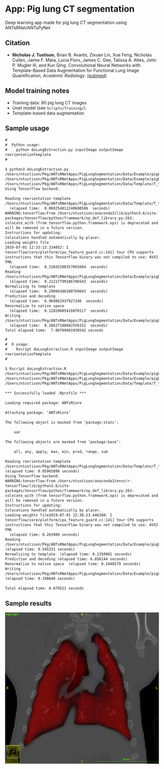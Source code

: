 # App:  Pig lung CT segmentation

Deep learning app made for pig lung CT segmentation using ANTsRNet/ANTsPyNet

## Citation

* __Nicholas J. Tustison__, Brian B. Avants, Zixuan Lin, Xue Feng, Nicholas Cullen, Jaime F. Mata, Lucia Flors, James C. Gee, Talissa A. Altes, John P. Mugler III, and Kun Qing.  Convolutional Neural Networks with Template-Based Data Augmentation for Functional Lung Image Quantification, _Academic Radiology_. [(pubmed)](https://www.ncbi.nlm.nih.gov/pubmed/30195415)

## Model training notes

* Training data: 80 pig lung CT images
* Unet model (see ``Scripts/Training/``).
* Template-based data augmentation

## Sample usage

```
#
#  Python usage:
#    python doLungExtraction.py inputImage outputImage reorientationTemplate
#

$ python3 doLungExtraction.py /Users/ntustison/Pkg/ANTsRNetApps/PigLungSegmentation/Data/Example/pigLungCt.nii.gz /Users/ntustison/Pkg/ANTsRNetApps/PigLungSegmentation/Data/Example/pigLungCtMask_antspynet.nii.gz /Users/ntustison/Pkg/ANTsRNetApps/PigLungSegmentation/Data/Template/T_template0_resampled.nii.gz
Using TensorFlow backend.

Reading reorientation template /Users/ntustison/Pkg/ANTsRNetApps/PigLungSegmentation/Data/Template/T_template0_resampled.nii.gz
  (elapsed time:  0.060254812240600586  seconds)
WARNING:tensorflow:From /Users/ntustison/anaconda3/lib/python3.6/site-packages/tensorflow/python/framework/op_def_library.py:263: colocate_with (from tensorflow.python.framework.ops) is deprecated and will be removed in a future version.
Instructions for updating:
Colocations handled automatically by placer.
Loading weights file
2019-07-01 12:33:13.334052: I tensorflow/core/platform/cpu_feature_guard.cc:141] Your CPU supports instructions that this TensorFlow binary was not compiled to use: AVX2 FMA
  (elapsed time:  0.31043100357055664  seconds)
Reading  /Users/ntustison/Pkg/ANTsRNetApps/PigLungSegmentation/Data/Example/pigLungCt.nii.gz
  (elapsed time:  0.21217799186706543  seconds)
Normalizing to template
  (elapsed time:  0.29094386100769043  seconds)
Prediction and decoding
  (elapsed time:  6.969862937927246  seconds)
Renormalize to native space
  (elapsed time:  0.12820005416870117  seconds)
Writing /Users/ntustison/Pkg/ANTsRNetApps/PigLungSegmentation/Data/Example/pigLungCtMask_antspynet.nii.gz
  (elapsed time:  0.20627188682556152  seconds)
Total elapsed time:  7.80769681930542 seconds
```

```
#
#  R usage:
#    Rscript doLungExtraction.R inputImage outputImage reorientationTemplate
#

$ Rscript doLungExtraction.R /Users/ntustison/Pkg/ANTsRNetApps/PigLungSegmentation/Data/Example/pigLungCt.nii.gz /Users/ntustison/Pkg/ANTsRNetApps/PigLungSegmentation/Data/Example/pigLungCtMask_anstrnet.nii.gz /Users/ntustison/Pkg/ANTsRNetApps/PigLungSegmentation/Data/Template/T_template0_resampled.nii.gz

*** Successfully loaded .Rprofile ***

Loading required package: ANTsRCore

Attaching package: ‘ANTsRCore’

The following object is masked from ‘package:stats’:

    var

The following objects are masked from ‘package:base’:

    all, any, apply, max, min, prod, range, sum

Reading reorientation template /Users/ntustison/Pkg/ANTsRNetApps/PigLungSegmentation/Data/Template/T_template0_resampled.nii.gz  (elapsed time: 0.05901098 seconds)
Using TensorFlow backend.
WARNING:tensorflow:From /Users/ntustison/anaconda3/envs/r-tensorflow/lib/python3.6/site-packages/tensorflow/python/framework/op_def_library.py:263: colocate_with (from tensorflow.python.framework.ops) is deprecated and will be removed in a future version.
Instructions for updating:
Colocations handled automatically by placer.
Loading weights file2019-07-01 12:30:23.446388: I tensorflow/core/platform/cpu_feature_guard.cc:141] Your CPU supports instructions that this TensorFlow binary was not compiled to use: AVX2 FMA
  (elapsed time: 0.263989 seconds)
Reading  /Users/ntustison/Pkg/ANTsRNetApps/PigLungSegmentation/Data/Example/pigLungCt.nii.gz  (elapsed time: 0.545331 seconds)
Normalizing to template  (elapsed time: 0.2350981 seconds)
Prediction and decoding (elapsed time: 6.856144 seconds)
Renormalize to native space  (elapsed time: 0.1048579 seconds)
Writing /Users/ntustison/Pkg/ANTsRNetApps/PigLungSegmentation/Data/Example/pigLungCtMask_antsrnet.nii.gz  (elapsed time: 0.198648 seconds)

Total elapsed time: 8.079521 seconds
```

## Sample results

![Lung extraction results](Documentation/Images/resultsLungSegmentation.png)
